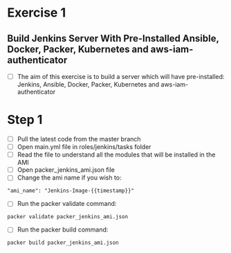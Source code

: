 # Exercise 1
## Build Jenkins Server With Pre-Installed Ansible, Docker, Packer, Kubernetes and aws-iam-authenticator

- [ ] The aim of this exercise is to build a server which will have pre-installed: Jenkins, Ansible, Docker, Packer, Kubernetes and aws-iam-authenticator

# Step 1

- [ ] Pull the latest code from the master branch
- [ ] Open main.yml file in roles/jenkins/tasks folder
- [ ] Read the file to understand all the modules that will be installed in the AMI
- [ ] Open packer_jenkins_ami.json file
- [ ] Change the ami name if you wish to:
```
"ami_name": "Jenkins-Image-{{timestamp}}"
```

- [ ] Run the packer validate command:
```
packer validate packer_jenkins_ami.json
```

- [ ] Run the packer build command:

```
packer build packer_jenkins_ami.json
```

